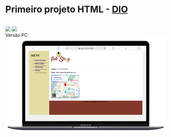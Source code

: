 <h1>Primeiro projeto HTML - <a href= "https://web.dio.me/home"> DIO</a></h1>
<br>
<img src="https://img.shields.io/badge/HTML5-E34F26?style=for-the-badge&logo=html5&logoColor=white">
<img src="https://img.shields.io/badge/CSS3-1572B6?style=for-the-badge&logo=css3&logoColor=white">
<br>
Versão PC
<img src="https://github.com/Dionisio-Gabriel/DIO-HTML01/blob/main/img/laptop.png?raw=true" />
